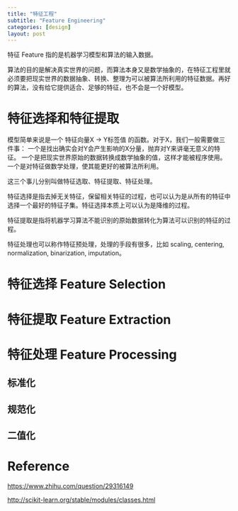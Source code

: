 ```yaml
---
title: "特征工程"
subtitle: "Feature Engineering"
categories: [design]
layout: post
---
```


特征 Feature 指的是机器学习模型和算法的输入数据。

算法的目的是解决真实世界的问题，而算法本身又是数学抽象的，在特征工程里就必须要把现实世界的数据抽象、转换、整理为可以被算法所利用的特征数据。再好的算法，没有给它提供适合、足够的特征，也不会是一个好模型。

# 特征选择和特征提取

模型简单来说是一个 特征向量X -> Y标签值 的函数。对于X，我们一般需要做三件事：
一个是找出确实会对Y会产生影响的X分量，抛弃对Y来讲毫无意义的特征。
一个是把现实世界原始的数据转换成数学抽象的值，这样才能被程序使用。
一个是对特征做数学处理，使其能更好的被算法所利用。

这三个事儿分别叫做特征选取、特征提取、特征处理。

特征选择是指去掉无关特征，保留相关特征的过程，也可以认为是从所有的特征中选择一个最好的特征子集。特征选择本质上可以认为是降维的过程。

特征提取是指将机器学习算法不能识别的原始数据转化为算法可以识别的特征的过程。

特征处理也可以称作特征预处理，处理的手段有很多，比如 scaling, centering, normalization, binarization, imputation。


# 特征选择 Feature Selection



# 特征提取 Feature Extraction



# 特征处理 Feature Processing

## 标准化

## 规范化

## 二值化



# Reference

https://www.zhihu.com/question/29316149

http://scikit-learn.org/stable/modules/classes.html
